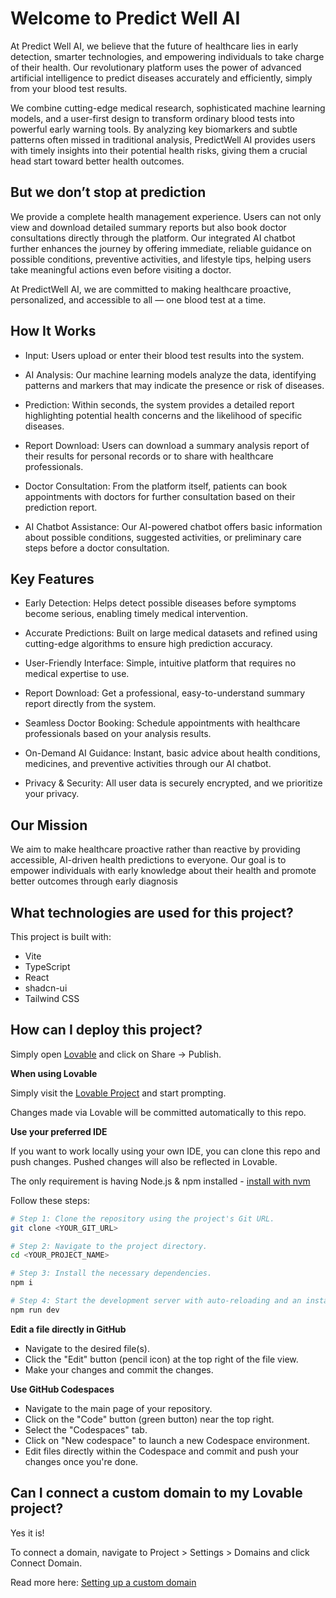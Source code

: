 # Welcome to Predict Well AI

At Predict Well AI, we believe that the future of healthcare lies in early detection, smarter technologies, and empowering individuals to take charge of their health. Our revolutionary platform uses the power of advanced artificial intelligence to predict diseases accurately and efficiently, simply from your blood test results.

We combine cutting-edge medical research, sophisticated machine learning models, and a user-first design to transform ordinary blood tests into powerful early warning tools. By analyzing key biomarkers and subtle patterns often missed in traditional analysis, PredictWell AI provides users with timely insights into their potential health risks, giving them a crucial head start toward better health outcomes.

## But we don’t stop at prediction  
We provide a complete health management experience. Users can not only view and download detailed summary reports but also book doctor consultations directly through the platform. Our integrated AI chatbot further enhances the journey by offering immediate, reliable guidance on possible conditions, preventive activities, and lifestyle tips, helping users take meaningful actions even before visiting a doctor.

At PredictWell AI, we are committed to making healthcare proactive, personalized, and accessible to all — one blood test at a time.

## How It Works
- Input: Users upload or enter their blood test results into the system.

- AI Analysis: Our machine learning models analyze the data, identifying patterns and markers that may indicate the presence or risk of diseases.

- Prediction: Within seconds, the system provides a detailed report highlighting potential health concerns and the likelihood of specific diseases.

- Report Download: Users can download a summary analysis report of their results for personal records or to share with healthcare professionals.

- Doctor Consultation: From the platform itself, patients can book appointments with doctors for further consultation based on their prediction report.

- AI Chatbot Assistance: Our AI-powered chatbot offers basic information about possible conditions, suggested activities, or preliminary care steps before a doctor consultation.

## Key Features
- Early Detection: Helps detect possible diseases before symptoms become serious, enabling timely medical intervention.

- Accurate Predictions: Built on large medical datasets and refined using cutting-edge algorithms to ensure high prediction accuracy.

- User-Friendly Interface: Simple, intuitive platform that requires no medical expertise to use.

- Report Download: Get a professional, easy-to-understand summary report directly from the system.

- Seamless Doctor Booking: Schedule appointments with healthcare professionals based on your analysis results.

- On-Demand AI Guidance: Instant, basic advice about health conditions, medicines, and preventive activities through our AI chatbot.

- Privacy & Security: All user data is securely encrypted, and we prioritize your privacy.

## Our Mission
We aim to make healthcare proactive rather than reactive by providing accessible, AI-driven health predictions to everyone. Our goal is to empower individuals with early knowledge about their health and promote better outcomes through early diagnosis

## What technologies are used for this project?

This project is built with:

- Vite
- TypeScript
- React
- shadcn-ui
- Tailwind CSS

## How can I deploy this project?

Simply open [Lovable](https://lovable.dev/projects/dbc89477-ed35-4e39-9793-a16728533978) and click on Share -> Publish.

**When using Lovable**

Simply visit the [Lovable Project](https://lovable.dev/projects/dbc89477-ed35-4e39-9793-a16728533978) and start prompting.

Changes made via Lovable will be committed automatically to this repo.

**Use your preferred IDE**

If you want to work locally using your own IDE, you can clone this repo and push changes. Pushed changes will also be reflected in Lovable.

The only requirement is having Node.js & npm installed - [install with nvm](https://github.com/nvm-sh/nvm#installing-and-updating)

Follow these steps:

```sh
# Step 1: Clone the repository using the project's Git URL.
git clone <YOUR_GIT_URL>

# Step 2: Navigate to the project directory.
cd <YOUR_PROJECT_NAME>

# Step 3: Install the necessary dependencies.
npm i

# Step 4: Start the development server with auto-reloading and an instant preview.
npm run dev
```

**Edit a file directly in GitHub**

- Navigate to the desired file(s).
- Click the "Edit" button (pencil icon) at the top right of the file view.
- Make your changes and commit the changes.

**Use GitHub Codespaces**

- Navigate to the main page of your repository.
- Click on the "Code" button (green button) near the top right.
- Select the "Codespaces" tab.
- Click on "New codespace" to launch a new Codespace environment.
- Edit files directly within the Codespace and commit and push your changes once you're done.

## Can I connect a custom domain to my Lovable project?

Yes it is!

To connect a domain, navigate to Project > Settings > Domains and click Connect Domain.

Read more here: [Setting up a custom domain](https://docs.lovable.dev/tips-tricks/custom-domain#step-by-step-guide)
